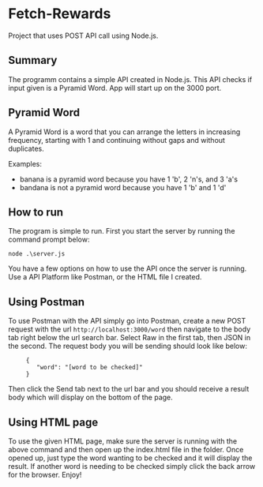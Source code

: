 # Fetch-Rewards

Project that uses POST API call using Node.js.

## Summary

The programm contains a simple API created in Node.js. This API checks if input given is a Pyramid Word. App will start up on the 3000 port.

## Pyramid Word

A Pyramid Word is a word that you can arrange the letters in increasing frequency, starting with 1 and continuing without gaps and without duplicates.

Examples:

- banana is a pyramid word because you have 1 'b', 2 'n's, and 3 'a's
- bandana is not a pyramid word because you have 1 'b' and 1 'd'

## How to run

The program is simple to run. First you start the server by running the command prompt below:

`node .\server.js`

You have a few options on how to use the API once the server is running. Use a API Platform like Postman, or the HTML file I created.

## Using Postman

To use Postman with the API simply go into Postman, create a new POST request with the url
`http://localhost:3000/word` then navigate to the body tab right below the url search bar. Select Raw in the first tab, then JSON in the second. The request body you will be sending should look like below:

         {
            "word": "[word to be checked]"
         }

Then click the Send tab next to the url bar and you should receive a result body which will display on the bottom of the page.

## Using HTML page

To use the given HTML page, make sure the server is running with the above command and then open up the index.html file in the folder.
Once opened up, just type the word wanting to be checked and it will display the result. If another word is needing to be checked simply click the back arrow
for the browser. Enjoy!
